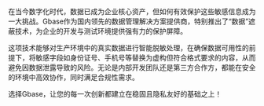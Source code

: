 在当今数字化时代，数据已成为企业核心资产，但如何有效保护这些敏感信息成为一大挑战。Gbase作为国内领先的数据管理解决方案提供商，特别推出了“数据”遮蔽技术，为企业的开发与测试环境提供强有力的保护屏障。

这项技术能够对生产环境中的真实数据进行智能脱敏处理，在确保数据可用性的前提下，将敏感字段如身份证号、手机号等替换为虚构但符合格式要求的内容，从而避免因数据泄露导致的风险。无论是内部开发团队还是第三方合作方，都能在安全的环境中高效协作，同时满足合规性需求。

选择Gbase，让您的每一次创新都建立在稳固且隐私友好的基础之上！